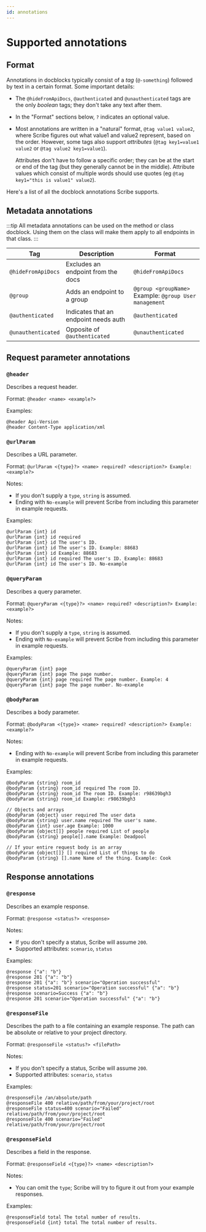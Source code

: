 ```yaml
---
id: annotations
---
```


# Supported annotations

## Format
Annotations in docblocks typically consist of a _tag_ (`@-something`) followed by text in a certain format. Some important details:

- The `@hideFromApiDocs`, `@authenticated` and `@unauthenticated` tags are the only _boolean_ tags; they don't take any text after them.
- In the "Format" sections below, `?` indicates an optional value.
- Most annotations are written in a "natural" format, `@tag value1 value2`, where Scribe figures out what value1 and value2 represent, based on the order. However, some tags also support _attributes_ (`@tag key1=value1 value2` or `@tag value2 key1=value1`).

  Attributes don't have to follow a specific order; they can be at the start or end of the tag (but they generally cannot be in the middle). Attribute values which consist of multiple words should use quotes (eg `@tag key1="this is value1" value2`).

Here's a list of all the docblock annotations Scribe supports.

## Metadata annotations

:::tip
All metadata annotations can be used on the method or class docblock. Using them on the class will make them apply to all endpoints in that class.
:::

Tag | Description | Format
----|-------------|--------
`@hideFromApiDocs` | Excludes an endpoint from the docs | `@hideFromApiDocs`
`@group` | Adds an endpoint to a group | `@group <groupName>` <br /> Example: `@group User management`
`@authenticated` | Indicates that an endpoint needs auth | `@authenticated` 
`@unauthenticated` | Opposite of `@authenticated` | `@unauthenticated`

## Request parameter annotations
### `@header`
Describes a request header.

Format: `@header <name> <example?>`

Examples: 

```
@header Api-Version
@header Content-Type application/xml
```

### `@urlParam`
Describes a URL parameter.

Format: `@urlParam <{type}?> <name> required? <description?> Example: <example?>`

Notes:
- If you don't supply a `type`, `string` is assumed.
- Ending with `No-example` will prevent Scribe from including this parameter in example requests.

Examples:
```
@urlParam {int} id 
@urlParam {int} id required 
@urlParam {int} id The user's ID. 
@urlParam {int} id The user's ID. Example: 88683
@urlParam {int} id Example: 88683
@urlParam {int} id required The user's ID. Example: 88683
@urlParam {int} id The user's ID. No-example
```

### `@queryParam`
Describes a query parameter.

Format: `@queryParam <{type}?> <name> required? <description?> Example: <example?>`

Notes:
- If you don't supply a `type`, `string` is assumed.
- Ending with `No-example` will prevent Scribe from including this parameter in example requests.

Examples: 
```
@queryParam {int} page 
@queryParam {int} page The page number. 
@queryParam {int} page required The page number. Example: 4
@queryParam {int} page The page number. No-example
```


### `@bodyParam`
Describes a body parameter.

Format: `@bodyParam <{type}> <name> required? <description?> Example: <example?>`

Notes:
- Ending with `No-example` will prevent Scribe from including this parameter in example requests.

Examples:

```
@bodyParam {string} room_id 
@bodyParam {string} room_id required The room ID. 
@bodyParam {string} room_id The room ID. Example: r98639bgh3
@bodyParam {string} room_id Example: r98639bgh3

// Objects and arrays
@bodyParam {object} user required The user data 
@bodyParam {string} user.name required The user's name. 
@bodyParam {int} user.age Example: 1000 
@bodyParam {object[]} people required List of people 
@bodyParam {string} people[].name Example: Deadpool

// If your entire request body is an array
@bodyParam {object[]} [] required List of things to do 
@bodyParam {string} [].name Name of the thing. Example: Cook
```

## Response annotations
### `@response`
Describes an example response.

Format: `@response <status?> <response>`

Notes:
- If you don't specify a status, Scribe will assume `200`.
- Supported attributes: `scenario`, `status`

Examples:

```
@response {"a": "b"}
@response 201 {"a": "b"}
@response 201 {"a": "b"} scenario="Operation successful"
@response status=201 scenario="Operation successful" {"a": "b"}
@response scenario=Success {"a": "b"}
@response 201 scenario="Operation successful" {"a": "b"}
```

### `@responseFile`
Describes the path to a file containing an example response. The path can be absolute or relative to your project directory.

Format: `@responseFile <status?> <filePath>`

Notes:
- If you don't specify a status, Scribe will assume `200`.
- Supported attributes: `scenario`, `status`

Examples:

```
@responseFile /an/absolute/path
@responseFile 400 relative/path/from/your/project/root
@responseFile status=400 scenario="Failed" relative/path/from/your/project/root
@responseFile 400 scenario="Failed" relative/path/from/your/project/root
```

### `@responseField`
Describes a field in the response.

Format: `@responseField <{type}?> <name> <description?>`

Notes:
- You can omit the `type`; Scribe will try to figure it out from your example responses.

Examples:
```
@responseField total The total number of results.
@responseField {int} total The total number of results.
```